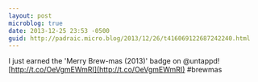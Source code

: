 ```yaml
---
layout: post
microblog: true
date: 2013-12-25 23:53 -0500
guid: http://padraic.micro.blog/2013/12/26/t416069122687242240.html
---
```

I just earned the 'Merry Brew-mas (2013)' badge on @untappd! [http://t.co/OeVgmEWmRI](http://t.co/OeVgmEWmRI) #brewmas
